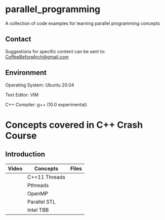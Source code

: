 # parallel_programming
A collection of code examples for learning parallel programming concepts

## Contact

Suggestions for specific content can be sent to: CoffeeBeforeArch@gmail.com

## Environment 
Operating System: Ubuntu 20.04

Text Editor: VIM

C++ Compiler: g++ (10.0 experimental)

# Concepts covered in C++ Crash Course

## Introduction
| Video | Concepts | Files |
| ----- | -------- | ----- |
| | C++11 Threads | |
| | Pthreads | |
| | OpenMP | |
| | Parallel STL | |
| | Intel TBB | |

